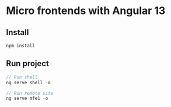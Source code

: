 # Micro frontends with Angular 13

## Install
```
npm install 
```

## Run project
```javascript
// Run shell
ng serve shell -o

// Run remote site
ng serve mfe1 -o
```

